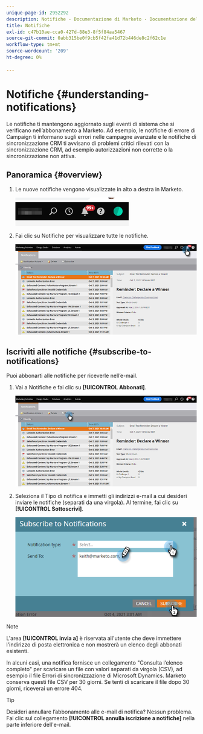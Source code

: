 ```yaml
---
unique-page-id: 2952292
description: Notifiche - Documentazione di Marketo - Documentazione del prodotto
title: Notifiche
exl-id: c47b10ae-cca0-427d-88e3-8f5f84aa5467
source-git-commit: 0abb315be0f9cb5f42fa41d72b446de8c2f62c1e
workflow-type: tm+mt
source-wordcount: '209'
ht-degree: 0%

---
```


# Notifiche {#understanding-notifications}

Le notifiche ti mantengono aggiornato sugli eventi di sistema che si verificano nell’abbonamento a Marketo. Ad esempio, le notifiche di errore di Campaign ti informano sugli errori nelle campagne avanzate e le notifiche di sincronizzazione CRM ti avvisano di problemi critici rilevati con la sincronizzazione CRM, ad esempio autorizzazioni non corrette o la sincronizzazione non attiva.

## Panoramica {#overview}

1. Le nuove notifiche vengono visualizzate in alto a destra in Marketo.

   ![](assets/understanding-notifications-1.png)

1. Fai clic su Notifiche per visualizzare tutte le notifiche.

   ![](assets/understanding-notifications-2.png)

## Iscriviti alle notifiche {#subscribe-to-notifications}

Puoi abbonarti alle notifiche per riceverle nell’e-mail.

1. Vai a Notifiche e fai clic su **[!UICONTROL Abbonati]**.

   ![](assets/understanding-notifications-3.png)

1. Seleziona il Tipo di notifica e immetti gli indirizzi e-mail a cui desideri inviare le notifiche (separati da una virgola). Al termine, fai clic su **[!UICONTROL Sottoscrivi]**.

   ![](assets/understanding-notifications-4.png)

>[!NOTE]
>
>L&#39;area **[!UICONTROL invia a]** è riservata all&#39;utente che deve immettere l&#39;indirizzo di posta elettronica e non mostrerà un elenco degli abbonati esistenti.

In alcuni casi, una notifica fornisce un collegamento &quot;Consulta l’elenco completo&quot; per scaricare un file con valori separati da virgola (CSV), ad esempio il file Errori di sincronizzazione di Microsoft Dynamics. Marketo conserva questi file CSV per 30 giorni. Se tenti di scaricare il file dopo 30 giorni, riceverai un errore 404.

>[!TIP]
>
>Desideri annullare l’abbonamento alle e-mail di notifica? Nessun problema. Fai clic sul collegamento **[!UICONTROL annulla iscrizione a notifiche]** nella parte inferiore dell&#39;e-mail.
